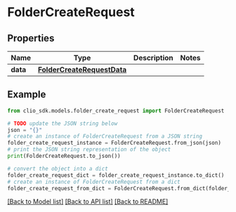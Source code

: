# FolderCreateRequest


## Properties

Name | Type | Description | Notes
------------ | ------------- | ------------- | -------------
**data** | [**FolderCreateRequestData**](FolderCreateRequestData.md) |  | 

## Example

```python
from clio_sdk.models.folder_create_request import FolderCreateRequest

# TODO update the JSON string below
json = "{}"
# create an instance of FolderCreateRequest from a JSON string
folder_create_request_instance = FolderCreateRequest.from_json(json)
# print the JSON string representation of the object
print(FolderCreateRequest.to_json())

# convert the object into a dict
folder_create_request_dict = folder_create_request_instance.to_dict()
# create an instance of FolderCreateRequest from a dict
folder_create_request_from_dict = FolderCreateRequest.from_dict(folder_create_request_dict)
```
[[Back to Model list]](../README.md#documentation-for-models) [[Back to API list]](../README.md#documentation-for-api-endpoints) [[Back to README]](../README.md)



